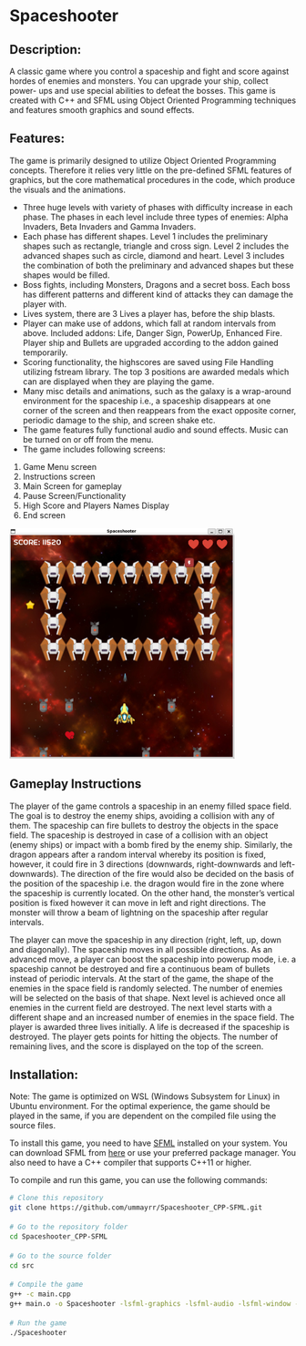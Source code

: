 #                                                                 Spaceshooter

## Description:
 A classic game where you control a spaceship and fight and score against hordes of enemies and monsters. You can upgrade your ship, collect power-
ups and use special abilities to defeat the bosses. This game is created with C++ and SFML using Object Oriented Programming techniques and features smooth graphics and sound effects.

## Features:

The game is primarily designed to utilize Object Oriented Programming concepts. Therefore it relies very little on the pre-defined SFML features of graphics, but the core mathematical procedures in the code, which produce the visuals and the animations.

- Three huge levels with variety of phases with difficulty increase in each phase. The phases in each level include three types of enemies: Alpha Invaders, Beta Invaders and Gamma Invaders.
- Each phase has different shapes. Level 1 includes the preliminary shapes such as rectangle, triangle and cross sign. Level 2 includes the advanced shapes such as circle, diamond and heart. Level 3 includes the combination of both the preliminary and advanced shapes but these
shapes would be filled.
- Boss fights, including Monsters, Dragons and a secret boss. Each boss has different patterns and different kind of attacks they can damage the player with.
- Lives system, there are 3 Lives a player has, before the ship blasts.
- Player can make use of addons, which fall at random intervals from above. Included addons: Life, Danger Sign, PowerUp, Enhanced Fire. Player ship and Bullets are upgraded according to the addon gained temporarily.
- Scoring functionality, the highscores are saved using File Handling utilizing fstream library. The top 3 positions are awarded medals which can are displayed when they are playing the game.
- Many misc details and animations, such as the galaxy is a wrap-around environment for the spaceship i.e., a spaceship disappears at one corner of the screen and then reappears from the
exact opposite corner, periodic damage to the ship, and screen shake etc.
- The game features fully functional audio and sound effects. Music can be turned on or off from the menu.
- The game includes following screens:
1. Game Menu screen
2. Instructions screen
3. Main Screen for gameplay
4. Pause Screen/Functionality
5. High Score and Players Names Display
6. End screen

<img src="https://raw.githubusercontent.com/ummayrr/Spaceshooter_CPP-SFML/main/img/screenshot.png?raw=true" alt="Screenshot" width="395" height="405">

## Gameplay Instructions

The player of the game controls a spaceship in an enemy filled space field. The goal is to destroy
the enemy ships, avoiding a collision with any of them. The spaceship can fire bullets to destroy the objects in
the space field. The spaceship is destroyed in case of a collision with an object (enemy ships) or
impact with a bomb fired by the enemy ship. Similarly, the dragon appears after a random
interval whereby its position is fixed, however, it could fire in 3 directions (downwards,
right-downwards and left-downwards). The direction of the fire would also be decided on the
basis of the position of the spaceship i.e. the dragon would fire in the zone where the spaceship
is currently located. On the other hand, the monster’s vertical position is fixed however it can
move in left and right directions. The monster will throw a beam of lightning on the spaceship
after regular intervals.

The player can move the spaceship in any direction (right, left, up, down and diagonally). The
spaceship moves in all possible directions. As an advanced move, a player can boost the
spaceship into powerup mode, i.e. a spaceship cannot be destroyed and fire a continuous beam
of bullets instead of periodic intervals.  At the start of the game, the shape of the enemies in the space field is
randomly selected. The number of enemies will be selected on the basis of that shape. Next
level is achieved once all enemies in the current field are destroyed. The next level starts with a
different shape and an increased number of enemies in the space field. The player is awarded
three lives initially. A life is decreased if the spaceship is destroyed. The player gets points for
hitting the objects. The number of remaining lives, and the score is displayed on the top of the
screen.

## Installation:

Note: The game is optimized on WSL (Windows Subsystem for Linux) in Ubuntu environment. For the optimal experience, the game should be played in the same, if you are dependent on the compiled file using the source files.

To install this game, you need to have [SFML](https://www.sfml-dev.org/) installed on your system. You can download SFML from [here](https://www.sfml-dev.org/download.php) or use your preferred package manager. You also need to have a C++ compiler that supports C++11 or higher. 

To compile and run this game, you can use the following commands:

```bash
# Clone this repository
git clone https://github.com/ummayrr/Spaceshooter_CPP-SFML.git

# Go to the repository folder
cd Spaceshooter_CPP-SFML

# Go to the source folder
cd src

# Compile the game
g++ -c main.cpp
g++ main.o -o Spaceshooter -lsfml-graphics -lsfml-audio -lsfml-window -lsfml-system

# Run the game
./Spaceshooter
```

